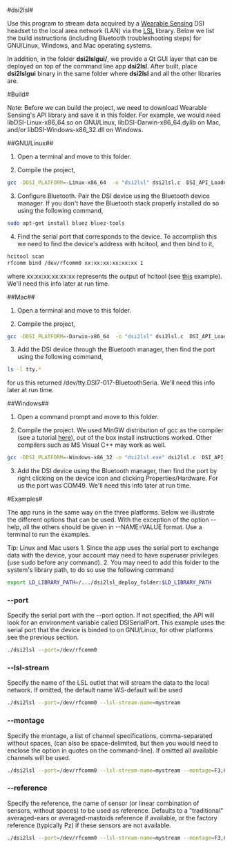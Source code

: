 #dsi2lsl#

Use this program to stream data acquired by a [Wearable Sensing](http://www.wearablesensing.com) DSI headset to the local area network (LAN) via the [LSL](https://github.com/sccn/labstreaminglayer) library.
Below we list the build instructions (including Bluetooth troubleshooting steps) for GNU/Linux, Windows, and Mac operating systems.

In addition, in the folder **dsi2lslgui/**, we provide a Qt GUI layer that can be deployed on top of the command line app **dsi2lsl**. After built, place **dsi2lslgui** binary in the same folder where **dsi2lsl** and all the other libraries are.


#Build#

Note: Before we can build the project, we need to download Wearable Sensing's API library and save it in this folder. For example, we would need libDSI-Linux-x86_64.so on GNU/Linux, libDSI-Darwin-x86_64.dylib on Mac, and/or libDSI-Windows-x86_32.dll on Windows.

##GNU/Linux##

1. Open a terminal and move to this folder.

2. Compile the project,
```bash
gcc -DDSI_PLATFORM=-Linux-x86_64  -o "dsi2lsl" dsi2lsl.c  DSI_API_Loader.c -ldl -L ../../LSL/liblsl/build/src/ -llsl
```

3. Configure Bluetooth. Pair the DSI device using the Bluetooth device manager. If you don't have the Bluetooth stack properly installed do so using the following command,
```bash
sudo apt-get install bluez bluez-tools
```

4. Find the serial port that corresponds to the device. To accomplish this we need to find the device's address with hcitool,
  and then bind to it,
``` bash
hcitool scan
rfcomm bind /dev/rfcomm0 xx:xx:xx:xx:xx:xx 1
```
where xx:xx:xx:xx:xx:xx represents the output of hcitool (see [this](http://www.westernwillow.com/cms/blog/franco/creating-bluetooth-serial-port-ubuntu) example). We'll need this info later at run time.


##Mac##

1. Open a terminal and move to this folder.

2. Compile the project,
```bash
gcc -DDSI_PLATFORM=-Darwin-x86_64  -o "dsi2lsl" dsi2lsl.c  DSI_API_Loader.c -ldl -L ../../LSL/liblsl/build/src/ -llsl
```

3. Add the DSI device through the Bluetooth manager, then find the port using the following command,
```bash
ls -l tty.*
```
for us this returned /dev/tty.DSI7-017-BluetoothSeria. We'll need this info later at run time.


##Windows##

1. Open a command prompt and move to this folder.

2. Compile the project. We used MinGW distribution of gcc as the compiler (see a tutorial [here](http://www.mingw.org/wiki/howto_install_the_mingw_gcc_compiler_suite)), out of the box install instructions worked. Other compilers such as MS Visual C++ may work as well.
```bash
gcc -DDSI_PLATFORM=-Windows-x86_32 -o "dsi2lsl.exe" dsi2lsl.c  DSI_API_Loader.c -ldl -L ../../LSL/liblsl/build/src/ -llsl32
```

3. Add the DSI device using the Bluetooth manager, then find the port by right clicking on the device icon and clicking Properties/Hardware. For us the port was COM49. We'll need this info later at run time.


#Examples#

The app runs in the same way on the three platforms. Below we illustrate the different options that can be used. With the exception of the option --help, all the others should be given in --NAME=VALUE format. Use a terminal to run the examples.

Tip: Linux and Mac users
      1. Since the app uses the serial port to exchange data with the device, your account may need to have superuser privileges (use sudo before any command).
      2. You may need to add this folder to the system's library path, to do so use the following command
``` bash
export LD_LIBRARY_PATH=/.../dsi2lsl_deploy_folder:$LD_LIBRARY_PATH
```

### --port ###
Specify the serial port with the --port option. If not specified, the API will look for an environment variable called DSISerialPort. This example uses the serial port that the device is binded to on GNU/Linux, for other platforms see the previous section.

``` bash
./dsi2lsl --port=/dev/rfcomm0
```

### --lsl-stream ###
Specify the name of the LSL outlet that will stream the data to the local network. If omitted, the default name WS-default will be used

``` bash
./dsi2lsl --port=/dev/rfcomm0 --lsl-stream-name=mystream
```

### --montage ###
Specify the montage, a list of channel specifications, comma-separated without spaces, (can also be space-delimited, but then you would need to enclose the option in quotes on the command-line). If omitted all available channels will be used.

``` bash
./dsi2lsl --port=/dev/rfcomm0 --lsl-stream-name=mystream --montage=F3,C3,P3,P4,C4,F4,Pz
```

### --reference ###
Specify the reference, the name of sensor (or linear combination of sensors, without spaces) to be used as reference. Defaults to a \"traditional\" averaged-ears or averaged-mastoids reference if available, or the factory reference (typically Pz) if these sensors are not available.

``` bash
./dsi2lsl --port=/dev/rfcomm0 --lsl-stream-name=mystream --montage=F3,C3,P3,P4,C4,F4,Pz --reference Pz
```
